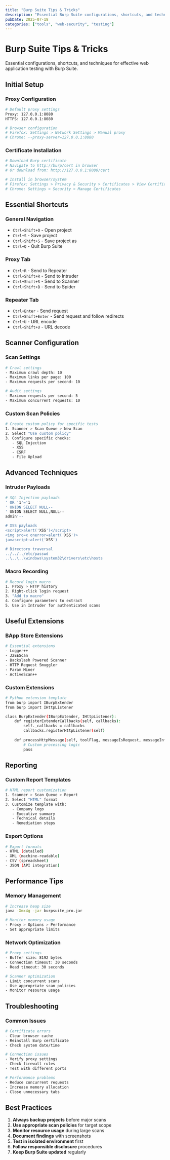 ```yaml
---
title: "Burp Suite Tips & Tricks"
description: "Essential Burp Suite configurations, shortcuts, and techniques for web application testing"
pubDate: 2025-07-18
categories: ["tools", "web-security", "testing"]
---
```


# Burp Suite Tips & Tricks

Essential configurations, shortcuts, and techniques for effective web application testing with Burp Suite.

## Initial Setup

### Proxy Configuration
```bash
# Default proxy settings
Proxy: 127.0.0.1:8080
HTTPS: 127.0.0.1:8080

# Browser configuration
# Firefox: Settings > Network Settings > Manual proxy
# Chrome: --proxy-server=127.0.0.1:8080
```

### Certificate Installation
```bash
# Download Burp certificate
# Navigate to http://burp/cert in browser
# Or download from: http://127.0.0.1:8080/cert

# Install in browser/system
# Firefox: Settings > Privacy & Security > Certificates > View Certificates
# Chrome: Settings > Security > Manage Certificates
```

## Essential Shortcuts

### General Navigation
- `Ctrl+Shift+O` - Open project
- `Ctrl+S` - Save project
- `Ctrl+Shift+S` - Save project as
- `Ctrl+Q` - Quit Burp Suite

### Proxy Tab
- `Ctrl+R` - Send to Repeater
- `Ctrl+Shift+R` - Send to Intruder
- `Ctrl+Shift+S` - Send to Scanner
- `Ctrl+Shift+B` - Send to Spider

### Repeater Tab
- `Ctrl+Enter` - Send request
- `Ctrl+Shift+Enter` - Send request and follow redirects
- `Ctrl+U` - URL encode
- `Ctrl+Shift+U` - URL decode

## Scanner Configuration

### Scan Settings
```bash
# Crawl settings
- Maximum crawl depth: 10
- Maximum links per page: 100
- Maximum requests per second: 10

# Audit settings
- Maximum requests per second: 5
- Maximum concurrent requests: 10
```

### Custom Scan Policies
```bash
# Create custom policy for specific tests
1. Scanner > Scan Queue > New Scan
2. Select "Use custom policy"
3. Configure specific checks:
   - SQL Injection
   - XSS
   - CSRF
   - File Upload
```

## Advanced Techniques

### Intruder Payloads
```bash
# SQL Injection payloads
' OR '1'='1
' UNION SELECT NULL--
' UNION SELECT NULL,NULL--
admin'--

# XSS payloads
<script>alert('XSS')</script>
<img src=x onerror=alert('XSS')>
javascript:alert('XSS')

# Directory traversal
../../../etc/passwd
..\..\..\windows\system32\drivers\etc\hosts
```

### Macro Recording
```bash
# Record login macro
1. Proxy > HTTP history
2. Right-click login request
3. "Add to macro"
4. Configure parameters to extract
5. Use in Intruder for authenticated scans
```

## Useful Extensions

### BApp Store Extensions
```bash
# Essential extensions
- Logger++
- J2EEScan
- Backslash Powered Scanner
- HTTP Request Smuggler
- Param Miner
- ActiveScan++
```

### Custom Extensions
```bash
# Python extension template
from burp import IBurpExtender
from burp import IHttpListener

class BurpExtender(IBurpExtender, IHttpListener):
    def registerExtenderCallbacks(self, callbacks):
        self._callbacks = callbacks
        callbacks.registerHttpListener(self)
    
    def processHttpMessage(self, toolFlag, messageIsRequest, messageInfo):
        # Custom processing logic
        pass
```

## Reporting

### Custom Report Templates
```bash
# HTML report customization
1. Scanner > Scan Queue > Report
2. Select "HTML" format
3. Customize template with:
   - Company logo
   - Executive summary
   - Technical details
   - Remediation steps
```

### Export Options
```bash
# Export formats
- HTML (detailed)
- XML (machine-readable)
- CSV (spreadsheet)
- JSON (API integration)
```

## Performance Tips

### Memory Management
```bash
# Increase heap size
java -Xmx4g -jar burpsuite_pro.jar

# Monitor memory usage
- Proxy > Options > Performance
- Set appropriate limits
```

### Network Optimization
```bash
# Proxy settings
- Buffer size: 8192 bytes
- Connection timeout: 30 seconds
- Read timeout: 30 seconds

# Scanner optimization
- Limit concurrent scans
- Use appropriate scan policies
- Monitor resource usage
```

## Troubleshooting

### Common Issues
```bash
# Certificate errors
- Clear browser cache
- Reinstall Burp certificate
- Check system date/time

# Connection issues
- Verify proxy settings
- Check firewall rules
- Test with different ports

# Performance problems
- Reduce concurrent requests
- Increase memory allocation
- Close unnecessary tabs
```

## Best Practices

1. **Always backup projects** before major scans
2. **Use appropriate scan policies** for target scope
3. **Monitor resource usage** during large scans
4. **Document findings** with screenshots
5. **Test in isolated environment** first
6. **Follow responsible disclosure** procedures
7. **Keep Burp Suite updated** regularly 